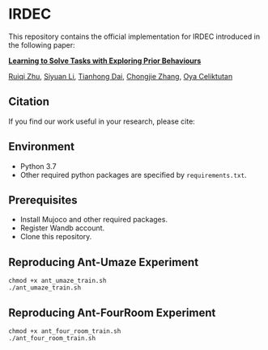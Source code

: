 # IRDEC

This repository contains the official implementation for IRDEC introduced in the following paper:

[**Learning to Solve Tasks with Exploring Prior Behaviours**](https://arxiv.org/abs/2012.09811)

[Ruiqi Zhu](https://ricky-zhu.github.io/), [Siyuan Li](https://siyuanlee.github.io/), [Tianhong Dai](https://tianhongdai.xyz/),
[Chongjie Zhang](http://people.iiis.tsinghua.edu.cn/~zhang/), [Oya Celiktutan](https://nms.kcl.ac.uk/oya.celiktutan/)

## Citation
If you find our work useful in your research, please cite:

## Environment
- Python 3.7
- Other required python packages are specified by `requirements.txt`.

## Prerequisites
- Install Mujoco and other required packages. 
- Register Wandb account.
- Clone this repository.

## Reproducing Ant-Umaze Experiment
```shell
chmod +x ant_umaze_train.sh
./ant_umaze_train.sh
```

## Reproducing Ant-FourRoom Experiment
```shell
chmod +x ant_four_room_train.sh
./ant_four_room_train.sh
```
